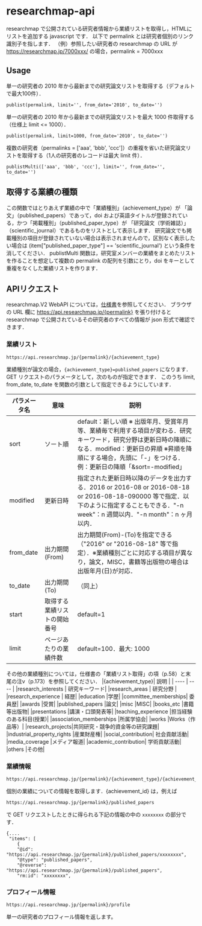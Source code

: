 # researchmap-api

researchmap で公開されている研究者情報から業績リストを取得し，HTMLにリストを追加する javascript です．
以下で  permalink とは研究者個別のリンク識別子を指します．
（例）参照したい研究者の researchmap の URL が https://researchmap.jp/7000xxx/ の場合，permalink = 7000xxx

## Usage
単一の研究者の 2010 年から最新までの研究論文リストを取得する（デフォルトで最大100件）．
```
publist(permalink, limit='', from_date='2010', to_date='')
```
単一の研究者の 2010 年から最新までの研究論文リストを最大 1000 件取得する（仕様上 limit <= 1000）．
```
publist(permalink, limit=1000, from_date='2010', to_date='')
```

複数の研究者（permalinks = ['aaa', 'bbb', 'ccc']）の重複を省いた研究論文リストを取得する（1人の研究者のレコードは最大 limit 件）．
```
publistMulti(['aaa', 'bbb', 'ccc'], limit='', from_date='', to_date='')
```



## 取得する業績の種類
この関数ではとりあえず業績の中で「業績種別」（achievement_type）が 「論文」（published_papers）であって，doi および英語タイトルが登録されている，かつ「掲載種別」（published_paper_type）が 「研究論文（学術雑誌）」（scientific_journal）であるものをリストとして表示します． 研究論文でも掲載種別の項目が登録されていない場合は表示されませんので，区別なく表示したい場合は (item["published_paper_type"] == 'scientific_journal') という条件を消してください．
publistMulti 関数は，研究室メンバーの業績をまとめたリストを作ることを想定して複数の permalink の配列を引数にとり，doi をキーとして重複をなくした業績リストを作ります．

## APIリクエスト
researchmap.V2 WebAPI については，[仕様書](https://researchmap.jp/public/organ/WebAPI)を参照してください．
ブラウザの URL 欄に https://api.researchmap.jp/{permalink} を張り付けると researchmap で公開されているその研究者のすべての情報が json 形式で確認できます．

### 業績リスト
```
https://api.researchmap.jp/{permalink}/{achievement_type}
```
業績種別が論文の場合，`{achievement_type}=published_papers` になります．
GET リクエストのパラメータとして，次のものが指定できます．
このうち limit, from_date, to_date を関数の引数として指定できるようにしています．

| パラメータ名 | 意味 | 説明 |
| ---- | ---- | ---- |
| sort | ソート順 | default：新しい順 ※ 出版年月、受賞年月等、業績毎で利用する項目が変わる．研究キーワード，研究分野は更新日時の降順になる．modified：更新日の昇順 ※昇順を降順にする場合，先頭に「-」をつける．例：更新日の降順「&sort=-modified」|
| modified | 更新日時 |指定された更新日時以降のデータを出力する．2016 or 2016-08 or 2016-08-18 or 2016-08-18-090000 等で指定．以下のように指定することもできる．"-n week"：n 週間以内．"-n month"：n ヶ月以内．|
|from_date | 出力期間(From) | 出力期間(From)-(To)を指定できる（"2016" or "2016-08-18" 等で指定）．※業績種別ごとに対応する項目が異なり，論文，MISC，書籍等出版物の場合は出版年月(日)が対応．|
|to_date | 出力期間(To) | （同上）|
|start | 取得する業績リストの開始番号 | default=1 |
|limit | ページあたりの業績件数 | default=100．最大: 1000|


その他の業績種別については，仕様書の「業績リスト取得」の項（p.58）と末尾の注v（p.173）を参照してください．
|{achievement_type}| 説明 |
| ---- | ---- |
|research_interests | 研究キーワード|
|research_areas | 研究分野 |
|research_experience | 経歴|
|education |学歴|
|committee_memberships| 委員歴|
|awards |受賞|
|published_papers |論文|
|misc |MISC|
|books_etc |書籍等出版物|
|presentations |講演・口頭発表等|
|teaching_experience |担当経験のある科目(授業)|
|association_memberships |所属学協会|
|works |Works（作品等）|
|research_projects|共同研究・競争的資金等の研究課題|
|industrial_property_rights |産業財産権|
|social_contribution| 社会貢献活動|
|media_coverage |メディア報道|
|academic_contribution| 学術貢献活動|
|others |その他|

### 業績情報
```
https://api.researchmap.jp/{permalink}/{achievement_type}/{achievement_id}
```
個別の業績についての情報を取得します．{achievement_id} は，例えば
```
https://api.researchmap.jp/{permalink}/published_papers
```
で GET リクエストしたときに得られる下記の情報の中の `xxxxxxxx` の部分です．
```
{....
 "items": [
    {
    "@id": "https://api.researchmap.jp/{permalink}/published_papers/xxxxxxxx",
    "@type": "published_papers",
    "@reverse": "https://api.researchmap.jp/{permalink}/published_papers",
    "rm:id": "xxxxxxxx",
```

### プロフィール情報
```
https://api.researchmap.jp/{permalink}/profile
```
単一の研究者のプロフィール情報を返します。


